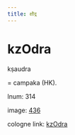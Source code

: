 ```yaml
---
title: क्षौद्र
---
```


# kzOdra

kṣaudra  <div n="P" />= campaka (HK).

lnum: 314

image: [436](https://www.sanskrit-lexicon.uni-koeln.de/scans/csl-apidev/servepdf.php?dict=snp&page=436)

cologne link: [kzOdra](https://sanskrit-lexicon.uni-koeln.de/scans/csl-apidev/getword.php?dict=snp&key=kzOdra)

